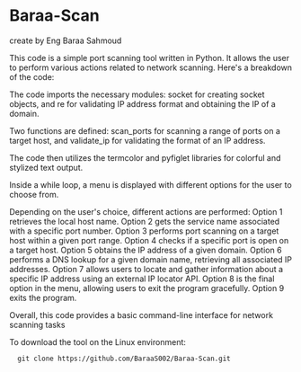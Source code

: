 # Baraa-Scan
create by Eng Baraa Sahmoud

This code is a simple port scanning tool written in Python. It allows the user to perform various actions related to network scanning. Here's a breakdown of the code:

 The code imports the necessary modules: socket for creating socket objects, and re for validating IP address format and obtaining the IP of a domain.

 Two functions are defined: scan_ports for scanning a range of ports on a target host, and validate_ip for validating the format of an IP address.

The code then utilizes the termcolor and pyfiglet libraries for colorful and stylized text output.

Inside a while loop, a menu is displayed with different options for the user to choose from.

 Depending on the user's choice, different actions are performed:
 Option 1 retrieves the local host name.
 Option 2 gets the service name associated with a specific port number.
 Option 3 performs port scanning on a target host within a given port range.
 Option 4 checks if a specific port is open on a target host.
 Option 5 obtains the IP address of a given domain.
 Option 6 performs a DNS lookup for a given domain name, retrieving all associated IP addresses.
 Option 7 allows users to locate and gather information about a specific IP address using an external IP locator API.
 Option 8 is the final option in the menu, allowing users to exit the program gracefully.
 Option 9 exits the program.

Overall, this code provides a basic command-line interface for network scanning tasks



To download the tool on the Linux environment:

      git clone https://github.com/BaraaS002/Baraa-Scan.git


